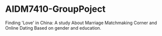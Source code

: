 # AIDM7410-GroupPoject
Finding 'Love' in China: A study About  Marriage Matchmaking Corner and Online Dating Based on gender and education.
